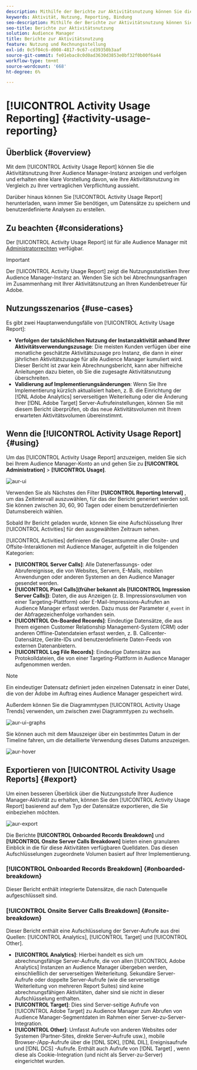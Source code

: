 ```yaml
---
description: Mithilfe der Berichte zur Aktivitätsnutzung können Sie die Aktivitätsnutzung für Ihre Audience Manager-Instanz anzeigen und verfolgen, sodass Sie Ihre tatsächliche Nutzung mit Ihrer vertraglichen Verpflichtung vergleichen können.
keywords: Aktivität, Nutzung, Reporting, Bindung
seo-description: Mithilfe der Berichte zur Aktivitätsnutzung können Sie die Aktivitätsnutzung für Ihre Audience Manager-Instanz anzeigen und verfolgen, sodass Sie Ihre tatsächliche Nutzung mit Ihrer vertraglichen Verpflichtung vergleichen können.
seo-title: Berichte zur Aktivitätsnutzung
solution: Audience Manager
title: Berichte zur Aktivitätsnutzung
feature: Nutzung und Rechnungsstellung
exl-id: 0c5f04c6-d008-4817-9c67-cd39350b3aaf
source-git-commit: fe01ebac8c0d0ad3630d3853e0bf32f0b00f6a44
workflow-type: tm+mt
source-wordcount: '668'
ht-degree: 6%

---
```


# [!UICONTROL Activity Usage Reporting] {#activity-usage-reporting}

## Überblick {#overview}

Mit dem [!UICONTROL Activity Usage Report] können Sie die Aktivitätsnutzung Ihrer Audience Manager-Instanz anzeigen und verfolgen und erhalten eine klare Vorstellung davon, wie Ihre Aktivitätsnutzung im Vergleich zu Ihrer vertraglichen Verpflichtung aussieht.

Darüber hinaus können Sie [!UICONTROL Activity Usage Report] herunterladen, wann immer Sie benötigen, um Datensätze zu speichern und benutzerdefinierte Analysen zu erstellen.

## Zu beachten {#considerations}

Der [!UICONTROL Activity Usage Report] ist für alle Audience Manager mit [Administratorrechten](edit-account-settings.md) verfügbar.

>[!IMPORTANT]
>
>Der [!UICONTROL Activity Usage Report] zeigt die Nutzungsstatistiken Ihrer Audience Manager-Instanz an. Wenden Sie sich bei Abrechnungsanfragen im Zusammenhang mit Ihrer Aktivitätsnutzung an Ihren Kundenbetreuer für Adobe.

## Nutzungsszenarios {#use-cases}

Es gibt zwei Hauptanwendungsfälle von [!UICONTROL Activity Usage Report]:

* **Verfolgen der tatsächlichen Nutzung der Instanzaktivität anhand Ihrer Aktivitätsverwendungszusage**: Die meisten Kunden verfügen über eine monatliche geschätzte Aktivitätszusage pro Instanz, die dann in einer jährlichen Aktivitätszusage für alle Audience Manager kumuliert wird. Dieser Bericht ist zwar kein Abrechnungsbericht, kann aber hilfreiche Anleitungen dazu bieten, ob Sie die zugesagte Aktivitätsnutzung überschreiten.
* **Validierung auf Implementierungsänderungen**: Wenn Sie Ihre Implementierung kürzlich aktualisiert haben, z. B. die Einrichtung der  [!DNL Adobe Analytics] serverseitigen Weiterleitung oder die Änderung Ihrer  [!DNL Adobe Target] Server-Aufrufeinstellungen, können Sie mit diesem Bericht überprüfen, ob das neue Aktivitätsvolumen mit Ihrem erwarteten Aktivitätsvolumen übereinstimmt.

## Wenn die [!UICONTROL Activity Usage Report] {#using}

Um das [!UICONTROL Activity Usage Report] anzuzeigen, melden Sie sich bei Ihrem Audience Manager-Konto an und gehen Sie zu **[!UICONTROL Administration]** > **[!UICONTROL Usage]**.

![aur-ui](assets/aur-ui.png)

Verwenden Sie als Nächstes den Filter **[!UICONTROL Reporting Interval]** , um das Zeitintervall auszuwählen, für das der Bericht generiert werden soll. Sie können zwischen 30, 60, 90 Tagen oder einem benutzerdefinierten Datumsbereich wählen.

Sobald Ihr Bericht geladen wurde, können Sie eine Aufschlüsselung Ihrer [!UICONTROL Activities] für den ausgewählten Zeitraum sehen.

[!UICONTROL Activities] definieren die Gesamtsumme aller Onsite- und Offsite-Interaktionen mit Audience Manager, aufgeteilt in die folgenden Kategorien:

* **[!UICONTROL Server Calls]**: Alle Datenerfassungs- oder Abrufereignisse, die von Websites, Servern, E-Mails, mobilen Anwendungen oder anderen Systemen an den Audience Manager gesendet werden.
* **[!UICONTROL Pixel Calls](früher bekannt als  [!UICONTROL Impression Server Calls])**: Daten, die aus Anzeigen (z. B. Impressionsvolumen von einer Targeting-Plattform) oder E-Mail-Impressions-Aufrufen an Audience Manager erfasst werden. Dazu muss der Parameter `d_event` in der Abfragezeichenfolge vorhanden sein.
* **[!UICONTROL On-Boarded Records]**: Eindeutige Datensätze, die aus Ihrem eigenen Customer Relationship Management-System (CRM) oder anderen Offline-Datendateien erfasst werden, z. B. Callcenter-Datensätze, Geräte-IDs und benutzerdefinierte Daten-Feeds von externen Datenanbietern.
* **[!UICONTROL Log File Records]**: Eindeutige Datensätze aus Protokolldateien, die von einer Targeting-Plattform in Audience Manager aufgenommen werden.

>[!NOTE]
>
>Ein eindeutiger Datensatz definiert jeden einzelnen Datensatz in einer Datei, die von der Adobe im Auftrag eines Audience Manager gespeichert wird.

Außerdem können Sie die Diagrammtypen [!UICONTROL Activity Usage Trends] verwenden, um zwischen zwei Diagrammtypen zu wechseln.

![aur-ui-graphs](assets/aur-ui-graphs.png)

Sie können auch mit dem Mauszeiger über ein bestimmtes Datum in der Timeline fahren, um die detaillierte Verwendung dieses Datums anzuzeigen.

![aur-hover](assets/aur-hover.png)

## Exportieren von [!UICONTROL Activity Usage Reports] {#export}

Um einen besseren Überblick über die Nutzungsstufe Ihrer Audience Manager-Aktivität zu erhalten, können Sie den [!UICONTROL Activity Usage Report] basierend auf dem Typ der Datensätze exportieren, die Sie einbeziehen möchten.

![aur-export](assets/aur-export.png)

Die Berichte **[!UICONTROL Onboarded Records Breakdown]** und **[!UICONTROL Onsite Server Calls Breakdown]** bieten einen granularen Einblick in die für diese Aktivitäten verfügbaren Quelldaten. Das diesen Aufschlüsselungen zugeordnete Volumen basiert auf Ihrer Implementierung.

### [!UICONTROL Onboarded Records Breakdown] {#onboarded-breakdown}

Dieser Bericht enthält integrierte Datensätze, die nach Datenquelle aufgeschlüsselt sind.

### [!UICONTROL Onsite Server Calls Breakdown] {#onsite-breakdown}

Dieser Bericht enthält eine Aufschlüsselung der Server-Aufrufe aus drei Quellen: [!UICONTROL Analytics], [!UICONTROL Target] und [!UICONTROL Other].

* **[!UICONTROL Analytics]**: Hierbei handelt es sich um abrechnungsfähige Server-Aufrufe, die von allen  [!UICONTROL Adobe Analytics] Instanzen an Audience Manager übergeben werden, einschließlich der serverseitigen Weiterleitung. Sekundäre Server-Aufrufe oder doppelte Server-Aufrufe (wie die serverseitige Weiterleitung von mehreren Report Suites) sind keine abrechnungsfähigen Aktivitäten, daher sind sie nicht in dieser Aufschlüsselung enthalten.
* **[!UICONTROL Target]**: Dies sind Server-seitige Aufrufe von  [!UICONTROL Adobe Target] zu Audience Manager zum Abrufen von Audience Manager-Segmentdaten im Rahmen einer Server-zu-Server-Integration.
* **[!UICONTROL Other]**: Umfasst Aufrufe von anderen Websites oder Systemen (Partner-Sites, direkte Server-Aufrufe usw.), mobile Browser-/App-Aufrufe über die  [!DNL SDK],  [!DNL DIL], Ereignisaufrufe und  [!DNL DCS] -Aufrufe. Enthält auch Aufrufe von [!DNL Target] , wenn diese als Cookie-Integration (und nicht als Server-zu-Server) eingerichtet wurden.
